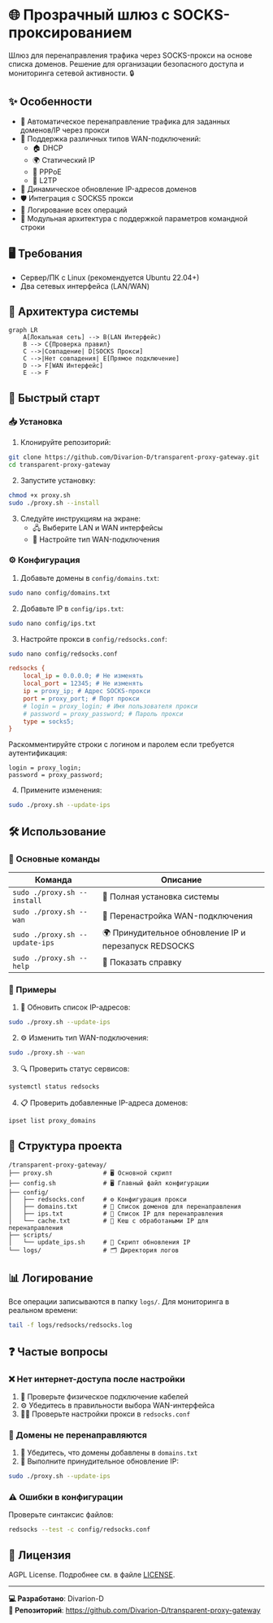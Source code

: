 # 🌐 Прозрачный шлюз с SOCKS-проксированием

Шлюз для перенаправления трафика через SOCKS-прокси на основе списка доменов. Решение для организации безопасного доступа и мониторинга сетевой активности. 🔒

## ✨ Особенности

- 🚀 Автоматическое перенаправление трафика для заданных доменов/IP через прокси  
- 🔌 Поддержка различных типов WAN-подключений:
  - 🏠 DHCP
  - 🌍 Статический IP
  - 📡 PPPoE
  - 🔗 L2TP
- 🔄 Динамическое обновление IP-адресов доменов
- 🛡️ Интеграция с SOCKS5 прокси
- 📜 Логирование всех операций
- 🔧 Модульная архитектура с поддержкой параметров командной строки

## 🖥️ Требования

- Сервер/ПК с Linux (рекомендуется Ubuntu 22.04+)
- Два сетевых интерфейса (LAN/WAN)

## 📡 Архитектура системы

```mermaid
graph LR
    A[Локальная сеть] --> B(LAN Интерфейс)
    B --> C{Проверка правил}
    C -->|Совпадение| D[SOCKS Прокси]
    C -->|Нет совпадения| E[Прямое подключение]
    D --> F[WAN Интерфейс]
    E --> F
```

## 🚀 Быстрый старт

### 📥 Установка
1. Клонируйте репозиторий:
```bash
git clone https://github.com/Divarion-D/transparent-proxy-gateway.git
cd transparent-proxy-gateway
```

2. Запустите установку:
```bash
chmod +x proxy.sh
sudo ./proxy.sh --install
```

3. Следуйте инструкциям на экране:
   - 🖧 Выберите LAN и WAN интерфейсы
   - 🔌 Настройте тип WAN-подключения

### ⚙️ Конфигурация

1. Добавьте домены в `config/domains.txt`:
```bash
sudo nano config/domains.txt
```

2. Добавьте IP в `config/ips.txt`:
```bash
sudo nano config/ips.txt
```

3. Настройте прокси в `config/redsocks.conf`:
```bash
sudo nano config/redsocks.conf
```

```ini
redsocks {
    local_ip = 0.0.0.0; # Не изменять
    local_port = 12345; # Не изменять
    ip = proxy_ip; # Адрес SOCKS-прокси
    port = proxy_port; # Порт прокси
    # login = proxy_login; # Имя пользователя прокси
    # password = proxy_password; # Пароль прокси
    type = socks5;
}
```

Раскомментируйте строки с логином и паролем если требуется аутентификация:
```
login = proxy_login;
password = proxy_password;
```

4. Примените изменения:
```bash
sudo ./proxy.sh --update-ips
```

## 🛠️ Использование

### 🔑 Основные команды

| Команда                     | Описание                          |
|-----------------------------|-----------------------------------|
| `sudo ./proxy.sh --install` | 🚀 Полная установка системы       |
| `sudo ./proxy.sh --wan`     | 🔄 Перенастройка WAN-подключения  |
| `sudo ./proxy.sh --update-ips`  | 🌍 Принудительное обновление IP и перезапуск REDSOCKS  |
| `sudo ./proxy.sh --help`    | 📖 Показать справку               |

### 📌 Примеры

1. 🔄 Обновить список IP-адресов:
```bash
sudo ./proxy.sh --update-ips
```

2. ⚙️ Изменить тип WAN-подключения:
```bash
sudo ./proxy.sh --wan
```

3. 🔍 Проверить статус сервисов:
```bash
systemctl status redsocks
```

4. 📋 Проверить добавленные IP-адреса доменов:
```bash
ipset list proxy_domains
```

## 📂 Структура проекта

```
/transparent-proxy-gateway/
├── proxy.sh              # 🖥️ Основной скрипт
├── config.sh             # 🖥️ Главный файл конфигурации
├── config/
│   ├── redsocks.conf     # ⚙️ Конфигурация прокси
│   ├── domains.txt       # 📜 Список доменов для перенаправления
│   ├── ips.txt           # 📜 Список IP для перенаправления
│   └── cache.txt         # 📜 Кеш с обработаными IP для перенаправления
├── scripts/
│   └── update_ips.sh     # 🔄 Скрипт обновления IP
└── logs/                 # 🗂️ Директория логов
```

## 📊 Логирование

Все операции записываются в папку `logs/`. Для мониторинга в реальном времени:

```bash
tail -f logs/redsocks/redsocks.log
```

## ❓ Частые вопросы

### ❌ Нет интернет-доступа после настройки
1. 🔌 Проверьте физическое подключение кабелей
2. ⚙️ Убедитесь в правильности выбора WAN-интерфейса
3. 🕵️‍♂️ Проверьте настройки прокси в `redsocks.conf`

### 🚫 Домены не перенаправляются
1. 📝 Убедитесь, что домены добавлены в `domains.txt`
2. 🔄 Выполните принудительное обновление IP:
```bash
sudo ./proxy.sh --update-ips
```

### ⚠️ Ошибки в конфигурации
Проверьте синтаксис файлов:
```bash
redsocks --test -c config/redsocks.conf
```

## 📜 Лицензия

AGPL License. Подробнее см. в файле [LICENSE](LICENSE).

---

**💻 Разработано**: Divarion-D  
**📂 Репозиторий**: https://github.com/Divarion-D/transparent-proxy-gateway


